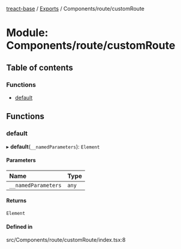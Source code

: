 [treact-base](../README.md) / [Exports](../modules.md) / Components/route/customRoute

# Module: Components/route/customRoute

## Table of contents

### Functions

- [default](Components_route_customRoute.md#default)

## Functions

### default

▸ **default**(`__namedParameters`): `Element`

#### Parameters

| Name | Type |
| :------ | :------ |
| `__namedParameters` | `any` |

#### Returns

`Element`

#### Defined in

src/Components/route/customRoute/index.tsx:8
